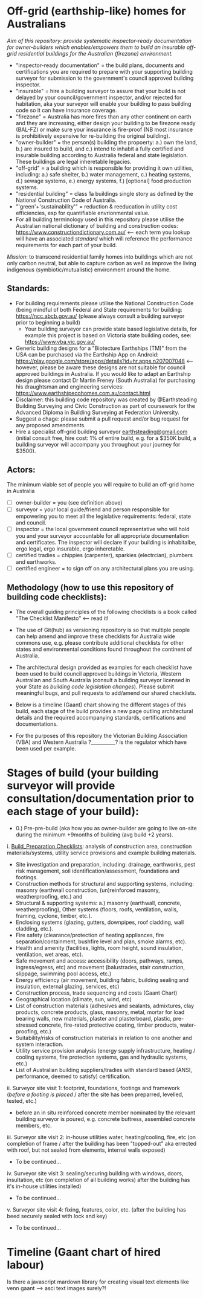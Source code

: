 # Off-grid (earthship-like) homes for Australians

*Aim of this repository: provide systematic inspector-ready documentation for owner-builders which enables/empowers them to build an insurable off-grid residential buildings for the Australian (firezone) environment.*

 * "inspector-ready documentation" = the build plans, documents and certifications you are required to prepare with your supporting building surveyor for submission to the government's council approved building inspector.
 * "insurable" = hire a building surveyor to assure that your build is not delayed by your council/government inspector, and/or rejected for habitation, aka your surveyor will enable your building to pass building code so it can have insurance coverage.
 * "firezone" = Australia has more fires than any other continent on earth and they are increasing, either design your building to be firezone ready (BAL-FZ) or make sure your insurance is fire-proof (NB most insurance is prohibitively expensive for re-building the original building).
 * "owner-builder" = the person(s) building the propoerty: a.) own the land, b.) are insured to build, and c.) intend to inhabit a fully certified and insurable building according to Australia federal and state legislation. These buildings are legal inheretable legacies.
 * "off-grid" = a building which is responsible for providing it own utilities, including: a.) safe shelter, b.) water management, c.) heating systems, d.) sewage systems, e.) energy systems, f.) [optional] food production systems.
 * "residential building" = class 1a buildings single story as defined by the National Construction Code of Australia.
 * "'green'+'sustainability'" = reduction & reeducation in utility cost efficiencies, esp for quantifiable envrionmental value.
 * For all building terminology used in this repository please utilise the Australian national dictionary of building and construction codes: https://www.constructiondictionary.com.au/ <-- each term you lookup will have an associated *standard* which will reference the performance requirements for each part of your build.

*Mission*: to transcend residential family homes into buildings which are not only carbon neutral, but able to capture carbon as well as improve the living indigenous (symbiotic/mutualistic) environment around the home.

## Standards:

 * For building requirements please utilise the National Construction Code (being mindful of both Federal and State requirements for building: https://ncc.abcb.gov.au/ (please always consult a building surveyor prior to beginning a build)
   * Your building surveyor can provide state based legislative details, for example this project is based on Victoria state building codes, see: https://www.vba.vic.gov.au/
 * Generic building designs for a "Biotecture Earthships (TM)" from the USA can be purchased via the Earthship App on Android: https://play.google.com/store/apps/details?id=hr.apps.n207007048 <-- however, please be aware these designs are not suitable for council approved buildings in Australia.  If you would like to adapt an Earthship design please contact Dr Martin Freney (South Australia) for purchasing his draughtsman and engineering services: https://www.earthshipecohomes.com.au/contact.html
 * Disclaimer: this building code repository was created by @Earthsteading Building Surveying and Civic Construction as part of coursework for the Advanced Diploma in Building Surveying at Federation University.
 * Suggest a chage: please submit a pull request and/or bug request for any proposed amendments.
 * Hire a specialist off-grid building surveyor earthsteading@gmail.com (initial consult free, hire cost: 1% of entire build, e.g. for a $350K build, a building surveyor will accompany you throughout your journey for $3500).

## Actors:

The minimum viable set of people you will require to build an off-grid home in Australia
 - [ ] owner-builder = you (see definition above)
 - [ ] surveyor = your local guide/friend and person responsible for empowering you to meet all the legislative requirements: federal, state and council.
 - [ ] inspector = the local government council representative who will hold you and your surveyor accountable for all appropriate documentation and certificates.  The inspector will declare if your building is inhabitalbe, ergo legal, ergo insurable, ergo inheretable.
 - [ ] certified tradies = chippies (carpenter), sparkies (electrcian), plumbers and earthworks.
 - [ ] certified engineer = to sign off on any architectural plans you are using.

## Methodology (how to use this repository of building code checklists):

 * The overall guiding principles of the following checklists is a book called "The Checklist Manifesto" <-- read it!
 * The use of Git(hub) as versioning repository is so that multiple people can help amend and improve these checklists for Australia wide commons use, e.g. please contribute additional checklists for other states and environmental conditions found throughout the continent of Australia.
 * The architectural design provided as examples for each checklist have been used to build council approved buildings in Victoria, Western Australian and South Australia (consult a building surveyor licensed in your State as _building code legislation changes_). Please submit meaningful bugs, and pull requests to add/amend our shared checklists.  

  * Below is a timeline (Gaant) chart showing the different stages of this build, each stage of the build provides a new page outling architectural details and the required accompanying standards, certifications and documentations.
 * For the purposes of this repository the Victorian Building Association (VBA) and Western Australia ?__________? is the regulator which have been used per example.

# Stages of build (your building surveyor will provide consultation/documentation prior to each stage of your build):

  * 0.) Pre-pre-build (aka how you as owner-builder are going to live on-site during the minimum +9months of building (avg build +2 years).

 i. [Build_Preparation Checklists](../earthship/build-preparation.md): analysis of construction area, construction materials/systems, utility service provisions and example building materials.
   * Site investigation and preparation, including: drainage, earthworks, pest risk management, soil identification/assessment, foundations and footings.
   * Construction methods for structural and supporting systems, including: masonry (earthwall construction, (un)reinforced masonry, weatherproofing, etc.) and 
   * Structural & supporting systems: a.) masonry (earthwall, concrete, weatherproofing), Other systems (floors, roofs, ventilation, walls, framing, cyclone, timber, etc.).
   * Enclosing systems (glazing, gutters, downpipes, roof cladding, wall cladding, etc.).
   * Fire safety (clearance/protection of heating appliances, fire separation/containment, bushfire level and plan, smoke alarms, etc).
   * Health and amenity (facilities, lights, room height, sound insulation, ventilation, wet areas, etc).
   * Safe movement and access: accessibility (doors, pathways, ramps, ingress/egress, etc) and movement (balustrades, stair construction, slippage, swimming pool access, etc.)
   * Energy efficiency (air movement, building fabric, building sealing and insulation, external glazing, services, etc)
   * Construction process, trade sequencing and costs (Gaant Chart)
   * Geographical location (climate, sun, wind, etc)
   * List of construction materials (adhesives and sealants, admixtures, clay products, concrete products, glass, masonry, metal, mortar for load bearing walls, new materials, plaster and plasterboard, plastic, pre-stressed concrete, fire-rated protective coating, timber products, water-proofing, etc.)
   * Suitability/risks of construction materials in relation to one another and system interaction.
   * Utility service provision analysis (energy supply infrastructure, heating / cooling systems, fire protection systems, gas and hydraulic systems, etc.)
   * List of Australian building suppliers/tradies with standard based (ANSI, performance, deemed to satisfy) certification.

 ii. Surveyor site visit 1: footprint, foundations, footings and framework (_before a footing is placed_ / after the site has been preparred, levelled, tested, etc.)
  * before an in situ reinforced concrete member nominated by the relevant building surveyor is poured, e.g. concrete buttress, assembled concrete members, etc.
 
 iii. Surveyor site visit 2: in-house utilities water, heating/cooling, fire, etc (on completion of frame / after the building has been "topped-out" aka errected with roof, but not sealed from elements, internal walls exposed) 
   * To be continued...

 iv. Surveyor site visit 3: sealing/securing building with windows, doors, insultation, etc (on completion of all building works) after the building has it's in-house utilities installed)
   * To be continued...

 v. Surveyor site visit 4: fixing, features, color, etc. (after the building has beed securely sealed with lock and key)
   * To be continued...

# Timeline (Gaant chart of hired labour)

Is there a javascript mardown library for creating visual text elements like venn gaant -->  asci text images surely?!
